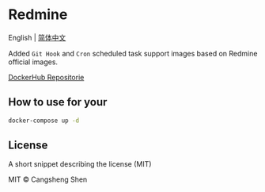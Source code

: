 # Redmine

English | [简体中文](./i18n/README.zh-cn.md)

Added `Git Hook` and `Cron` scheduled task support images based on Redmine official images.

[DockerHub Repositorie](https://hub.docker.com/repository/docker/shencangsheng/redmine)

## How to use for your

```bash
docker-compose up -d
```

## License

A short snippet describing the license (MIT)

MIT © Cangsheng Shen
